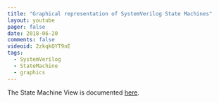 ```yaml
---
title: "Graphical representation of SystemVerilog State Machines"
layout: youtube
pager: false
date: 2018-06-20
comments: false
videoid: 2zkqkQYT9nE
tags:
  - SystemVerilog
  - StateMachine
  - graphics
---
```



The State Machine View is documented [here](/manual/eclipse/views#state-machine-view).
